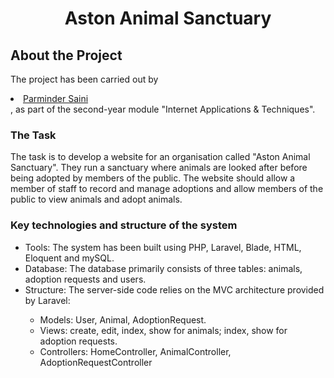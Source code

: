 # <h1 align="center"><b>Aston Animal Sanctuary</b></h1>


## About the Project
The project has been carried out by <li><a href = "https://github.com/Parmo7"> Parminder Saini </a></li>, as part of the second-year module "Internet Applications & Techniques".

### The Task
The task is to develop a website for an organisation called "Aston Animal Sanctuary". They run a sanctuary where animals are looked after before being adopted by members of the public. 
The website should allow a member of staff to record and manage adoptions and allow members of the public to view animals and adopt animals.


### Key technologies and structure of the system
<ul>
<li>Tools: The system has been built using PHP, Laravel, Blade, HTML, Eloquent and mySQL.</li>
<li>Database: The database primarily consists of three tables: animals, adoption requests and users.</li>
<li>Structure: The server-side code relies on the MVC architecture provided by Laravel:</li>
  <ul>
  <li> Models: User, Animal, AdoptionRequest.</li>
  <li> Views: create, edit, index, show for animals; index, show for adoption requests.</li>
  <li> Controllers: HomeController, AnimalController, AdoptionRequestController</li>
  </ul>
</ul>

